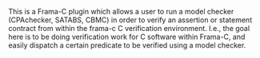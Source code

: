 This is a Frama-C plugin which allows a user to run a model checker (CPAchecker, SATABS, CBMC) in order to verify an assertion or statement contract from within the frama-c C verification environment. I.e., the goal here is to be doing verification work for C software within Frama-C, and easily dispatch a certain predicate to be verified using a model checker. 
